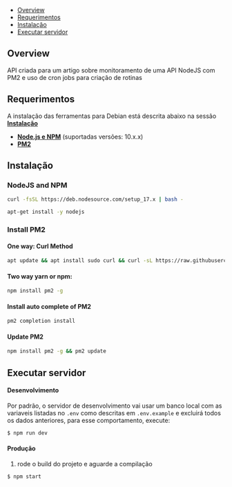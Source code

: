 - [Overview](#overview)
- [Requerimentos](#requerimentos)
- [Instalação](#instalação)
- [Executar servidor](#executar-servidor)

## Overview

API criada para um artigo sobre monitoramento de uma API NodeJS com PM2 e uso de cron jobs para criação de rotinas

## Requerimentos

A instalação das ferramentas para Debian está descrita abaixo na sessão **[Instalação](#instalação)**

- **[Node.js e NPM](https://www.nodejs.org/)** (suportadas versões: 10.x.x)
- **[PM2](https://pm2.io/docs/plus/overview/)**

## Instalação

### NodeJS and NPM
```bash
curl -fsSL https://deb.nodesource.com/setup_17.x | bash -
```
```bash
apt-get install -y nodejs
```

### Install PM2

#### One way: Curl Method
```bash
apt update && apt install sudo curl && curl -sL https://raw.githubusercontent.com/Unitech/pm2/master/packager/setup.deb.sh | sudo -E bash -
```

#### Two way yarn or npm:
```bash
npm install pm2 -g
```

#### Install auto complete of PM2
```bash
pm2 completion install
```

#### Update PM2
```bash
npm install pm2 -g && pm2 update
```

## Executar servidor

#### Desenvolvimento

Por padrão, o servidor de desenvolvimento vai usar um banco local com as variaveis listadas no `.env` como descritas em `.env.example` e excluirá todos os dados anteriores, para esse comportamento, execute:
```bash
$ npm run dev
```

#### Produção
1. rode o build do projeto e aguarde a compilação
```bash
$ npm start
```